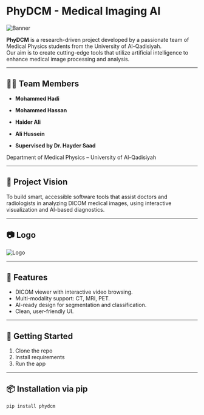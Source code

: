 
# PhyDCM - Medical Imaging AI

![Banner](assets/panner.jpg)

**PhyDCM** is a research-driven project developed by a passionate team of Medical Physics students from the University of Al-Qadisiyah.  
Our aim is to create cutting-edge tools that utilize artificial intelligence to enhance medical image processing and analysis.

---

## 👨‍🔬 Team Members

- **Mohammed Hadi**
- **Mohammed Hassan**
- **Haider Ali**
- **Ali Hussein**
  
- **Supervised by Dr. Hayder Saad**

Department of Medical Physics – University of Al-Qadisiyah

---

## 🧠 Project Vision

To build smart, accessible software tools that assist doctors and radiologists in analyzing DICOM medical images, using interactive visualization and AI-based diagnostics.

---

## 📷 Logo

![Logo](assets/logo.jpg)

---

## 📂 Features

- DICOM viewer with interactive video browsing.
- Multi-modality support: CT, MRI, PET.
- AI-ready design for segmentation and classification.
- Clean, user-friendly UI.

---

## 🚀 Getting Started

1. Clone the repo
2. Install requirements
3. Run the app

---

## 📦 Installation via pip

```bash
pip install phydcm
